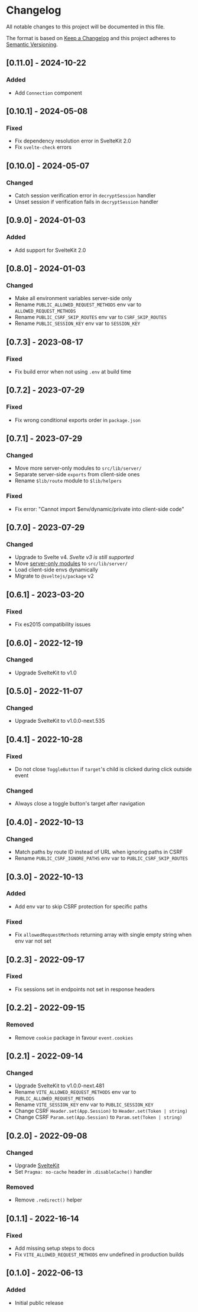 # Changelog

All notable changes to this project will be documented in this file.

The format is based on [Keep a Changelog](http://keepachangelog.com/en/1.0.0/)
and this project adheres to [Semantic Versioning](http://semver.org/spec/v2.0.0.html).

## [0.11.0] - 2024-10-22

### Added
- Add `Connection` component

## [0.10.1] - 2024-05-08

### Fixed
- Fix dependency resolution error in SvelteKit 2.0
- Fix `svelte-check` errors

## [0.10.0] - 2024-05-07

### Changed
- Catch session verification error in `decryptSession` handler
- Unset session if verification fails in `decryptSession` handler

## [0.9.0] - 2024-01-03

### Added
- Add support for SvelteKit 2.0

## [0.8.0] - 2024-01-03

### Changed
- Make all environment variables server-side only
- Rename `PUBLIC_ALLOWED_REQUEST_METHODS` env var to `ALLOWED_REQUEST_METHODS`
- Rename `PUBLIC_CSRF_SKIP_ROUTES` env var to `CSRF_SKIP_ROUTES`
- Rename `PUBLIC_SESSION_KEY` env var to `SESSION_KEY`

## [0.7.3] - 2023-08-17

### Fixed
- Fix build error when not using `.env` at build time

## [0.7.2] - 2023-07-29

### Fixed
- Fix wrong conditional exports order in `package.json`

## [0.7.1] - 2023-07-29

### Changed
- Move more server-only modules to `src/lib/server/`
- Separate server-side `exports` from client-side ones
- Rename `$lib/route` module to `$lib/helpers`

### Fixed
- Fix error: "Cannot import $env/dynamic/private into client-side code"

## [0.7.0] - 2023-07-29

### Changed
- Upgrade to Svelte v4. *Svelte v3 is still supported*
- Move [server-only modules](https://kit.svelte.dev/docs/server-only-modules) to `src/lib/server/`
- Load client-side envs dynamically
- Migrate to `@sveltejs/package` v2

## [0.6.1] - 2023-03-20

### Fixed
- Fix es2015 compatibility issues

## [0.6.0] - 2022-12-19

### Changed
- Upgrade SvelteKit to v1.0

## [0.5.0] - 2022-11-07

### Changed
- Upgrade SvelteKit to v1.0.0-next.535

## [0.4.1] - 2022-10-28

### Fixed
- Do not close `ToggleButton` if `target`'s child is clicked during click outside event

### Changed
- Always close a toggle button's target after navigation

## [0.4.0] - 2022-10-13

### Changed
- Match paths by route ID instead of URL when ignoring paths in CSRF
- Rename `PUBLIC_CSRF_IGNORE_PATHS` env var to `PUBLIC_CSRF_SKIP_ROUTES`

## [0.3.0] - 2022-10-13

### Added
- Add env var to skip CSRF protection for specific paths

### Fixed
- Fix `allowedRequestMethods` returning array with single empty string when env var not set

## [0.2.3] - 2022-09-17

### Fixed
- Fix sessions set in endpoints not set in response headers

## [0.2.2] - 2022-09-15

### Removed
- Remove `cookie` package in favour `event.cookies`

## [0.2.1] - 2022-09-14

### Changed
- Upgrade SvelteKit to v1.0.0-next.481
- Rename `VITE_ALLOWED_REQUEST_METHODS` env var to `PUBLIC_ALLOWED_REQUEST_METHODS`
- Rename `VITE_SESSION_KEY` env var to `PUBLIC_SESSION_KEY`
- Change CSRF `Header.set(App.Session)` to `Header.set(Token | string)`
- Change CSRF `Param.set(App.Session)` to `Param.set(Token | string)`

## [0.2.0] - 2022-09-08

### Changed
- Upgrade [SvelteKit](https://svelte.dev/blog/whats-new-in-svelte-august-2022)
- Set `Pragma: no-cache` header in `.disableCache()` handler

### Removed
- Remove `.redirect()` helper

## [0.1.1] - 2022-16-14

### Fixed
- Add missing setup steps to docs
- Fix `VITE_ALLOWED_REQUEST_METHODS` env undefined in production builds

## [0.1.0] - 2022-06-13

### Added
- Initial public release

